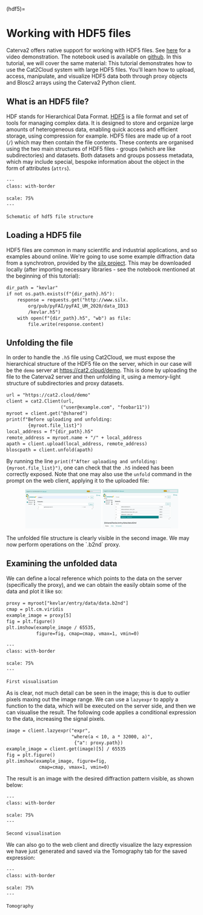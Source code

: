 (hdf5)=
# Working with HDF5 files
Caterva2 offers native support for working with HDF5 files. See [here](https://ironarray.wistia.com/medias/y64r14mojw) for a video demonstration. The notebook used is available on [github](https://github.com/ironArray/Caterva2/blob/main/examples/Video6-Cat2Cloud_and_HDF5.ipynb). In this tutorial, we will cover the same material: This tutorial demonstrates how to use the Cat2Cloud system with large HDF5 files. You'll learn how to upload, access, manipulate, and visualize HDF5 data both through proxy objects and Blosc2 arrays using the Caterva2 Python client.

## What is an HDF5 file?
HDF stands for Hierarchical Data Format. [HDF5](https://www.hdfgroup.org/solutions/hdf5/) is a file format and set of tools for managing complex data. It is designed to store and organize large amounts of heterogeneous data, enabling quick access and efficient storage, using compression for example. HDF5 files are made up of a root (`/`) which may then contain the file contents. These contents are organised using the two main structures of HDF5 files - groups (which are like subdirectories) and datasets. Both datasets and groups possess metadata, which may include special, bespoke information about the object in the form of attributes (`attrs`).

```{figure} images/hdf5-file.webp
---
class: with-border

scale: 75%
---

Schematic of hdf5 file structure
```


## Loading a HDF5 file
HDF5 files are common in many scientific and industrial applications, and so examples abound online. We're going to use some example diffraction data from a synchrotron, provided by the [silx project](http://www.silx.org/). This may be downloaded locally (after importing necessary libraries - see the notebook mentioned at the beginning of this tutorial):

```
dir_path = "kevlar"
if not os.path.exists(f"{dir_path}.h5"):
    response = requests.get("http://www.silx.
        org/pub/pyFAI/pyFAI_UM_2020/data_ID13
        /kevlar.h5")
    with open(f"{dir_path}.h5", "wb") as file:
        file.write(response.content)
```

## Unfolding the file
In order to handle the `.h5` file using Cat2Cloud, we must expose the hierarchical structure of the HDF5 file on the server, which in our case will be the `demo` server at https://cat2.cloud/demo. This is done by uploading the file to the Caterva2 server and then unfolding it, using a memory-light structure of subdirectories and proxy datasets.

```
url = "https://cat2.cloud/demo"
client = cat2.Client(url,
                    ("user@example.com", "foobar11"))
myroot = client.get("@shared")
print(f"Before uploading and unfolding:
        {myroot.file_list}")
local_address = f"{dir_path}.h5"
remote_address = myroot.name + "/" + local_address
apath = client.upload(local_address, remote_address)
bloscpath = client.unfold(apath)
```

By running the line ``print(f"After uploading and unfolding: {myroot.file_list}")``, one can check that the `.h5` indeed has been correctly exposed. Note that one may also use the `unfold` command in the prompt on the web client, applying it to the uploaded file:

<p align="middle">
  <img src="images/hdf5-unfold.webp" width="200" />
  <img src="images/hdf5-unfold2.webp" width="200" />
</p>
The unfolded file structure is clearly visible in the second image.
We may now perform operations on the `.b2nd` proxy.

## Examining the unfolded data
We can define a local reference which points to the data on the server (specifically the proxy), and we can obtain the easily obtain some of the data and plot it like so:
```
proxy = myroot["kevlar/entry/data/data.b2nd"]
cmap = plt.cm.viridis
example_image = proxy[5]
fig = plt.figure()
plt.imshow(example_image / 65535,
           figure=fig, cmap=cmap, vmax=1, vmin=0)
```

```{figure} images/hdf5-output1.webp
---
class: with-border

scale: 75%
---

First visualisation
```

As is clear, not much detail can be seen in the image; this is due to outlier pixels maxing out the image range. We can use a `lazyexpr` to apply a function to the data, which will be executed on the server side, and then we can visualise the result. The following code applies a conditional expression to the data, increasing the signal pixels.

```
image = client.lazyexpr("expr",
                        "where(a < 10, a * 32000, a)",
                         {"a": proxy.path})
example_image = client.get(image)[5] / 65535
fig = plt.figure()
plt.imshow(example_image, figure=fig,
            cmap=cmap, vmax=1, vmin=0)
```
The result is an image with the desired diffraction pattern visible, as shown below:

```{figure} images/hdf5-output2.webp
---
class: with-border

scale: 75%
---

Second visualisation
```
We can also go to the web client and directly visualize the lazy expression we have just generated and saved via the Tomography tab for the saved expression:

```{figure} images/hdf5-tomo.webp
---
class: with-border

scale: 75%
---

Tomography
```
